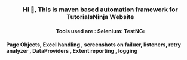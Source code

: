 <h3 align="center">Hi 👋, This is maven based automation framework for TutorialsNinja Website</h3>
<h4 align="center">Tools used are :
Selenium:
TestNG:</h4>
<h4> 
Page Objects, Excel handling , screenshots on failuer, listeners, retry analyzer , DataProviders , Extent reporting , logging </h4>

